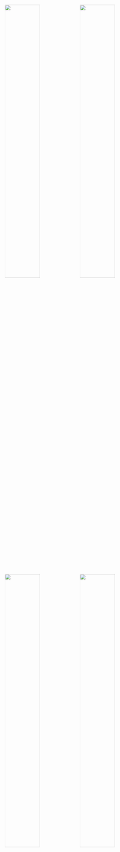 <img width="48%" style="margin: 1px 1px 1px 1px" src="https://github-readme-stats.vercel.app/api?username=drypycode&count_private=true&theme=vue-dark">

<img  width="48%" style="margin: 1px 1px 1px 1px"  src="https://github-readme-stats.vercel.app/api/top-langs/?username=drypycode&count_private=true&layout=compact&theme=vue-dark">

<img width="48%" style="margin: 1px 1px 1px 1px"  src="https://github-readme-stats.vercel.app/api/pin/?username=drypycode&repo=s3-music-server&theme=vue-dark">

<img width="48%" style="margin: 1px 1px 1px 1px"  src="https://github-readme-stats.vercel.app/api/pin/?username=drypycode&repo=zelle-python&theme=vue-dark">

<!--
**drypycode/drypycode** is a ✨ _special_ ✨ repository because its `README.md` (this file) appears on your GitHub profile.

Here are some ideas to get you started:

- 🔭 I’m currently working on ...
- 🌱 I’m currently learning ...
- 👯 I’m looking to collaborate on ...
- 🤔 I’m looking for help with ...
- 💬 Ask me about ...
- 📫 How to reach me: ...
- 😄 Pronouns: ...
- ⚡ Fun fact: ...
-->
